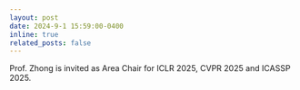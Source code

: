 ```yaml
---
layout: post
date: 2024-9-1 15:59:00-0400
inline: true
related_posts: false
---
```


Prof. Zhong is invited as Area Chair for ICLR 2025, CVPR 2025 and ICASSP 2025.